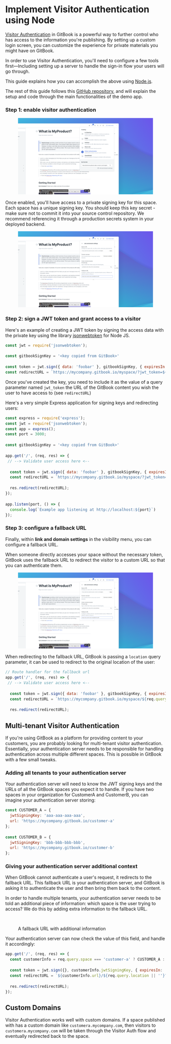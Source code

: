 # Implement Visitor Authentication using Node

[Visitor Authentication](https://docs.gitbook.com/publishing/visitor-authentication) in GitBook is a powerful way to further control who has access to the information you're publishing. By setting up a custom login screen, you can customize the experience for private materials you might have on GitBook.

In order to use Visitor Authentication, you'll need to configure a few tools first—Including setting up a server to handle the sign-in flow your users will go through.

This guide explains how you can accomplish the above using [Node.js](https://nodejs.org/en/).&#x20;

The rest of this guide follows this [GitHub repository](https://github.com/GitbookIO/example-visitor-authentication), and will explain the setup and code through the main functionalities of the demo app.

### Step 1: enable visitor authentication

<figure><img src="../../.gitbook/assets/image (4).png" alt=""><figcaption></figcaption></figure>

Once enabled, you'll have access to a private signing key for this space. Each space has a unique signing key. You should keep this key secret - make sure not to commit it into your source control repository. We recommend referencing it through a production secrets system in your deployed backend.

<figure><img src="../../.gitbook/assets/image (5).png" alt=""><figcaption></figcaption></figure>

### Step 2: sign a JWT token and grant access to a visitor

Here's an example of creating a JWT token by signing the access data with the private key using the library [jsonwebtoken](https://github.com/auth0/node-jsonwebtoken) for Node JS.

```javascript
const jwt = require('jsonwebtoken');

const gitbookSignKey = '<key copied from GitBook>'

const token = jwt.sign({ data: 'foobar' }, gitbookSignKey, { expiresIn: '1h' });
const redirectURL = `https://mycompany.gitbook.io/myspace/?jwt_token=${token}`;
```

Once you've created the key, you need to include it as the value of a query parameter named `jwt_token` the URL of the GitBook content you wish the user to have access to (see `redirectURL`)

Here's a very simple Express application for signing keys and redirecting users:

```javascript
const express = require('express');
const jwt = require('jsonwebtoken');
const app = express();
const port = 3000;

const gitbookSignKey = '<key copied from GitBook>'

app.get('/', (req, res) => {
 // --> Validate user access here <--

  const token = jwt.sign({ data: 'foobar' }, gitbookSignKey, { expiresIn: '1h' });
  const redirectURL = `https://mycompany.gitbook.io/myspace/?jwt_token=${token}`;

  res.redirect(redirectURL);
});

app.listen(port, () => {
  console.log(`Example app listening at http://localhost:${port}`)
});
```

### Step 3: configure a fallback URL

Finally, within **link and domain settings** in the visibility menu, you can configure a fallback URL.

When someone directly accesses your space without the necessary token, GitBook uses the fallback URL to redirect the visitor to a custom URL so that you can authenticate them.

<figure><img src="../../.gitbook/assets/image (6).png" alt=""><figcaption></figcaption></figure>

When redirecting to the fallback URL, GitBook is passing a `location` query parameter, it can be used to redirect to the original location of the user:

```javascript
// Route handler for the fallback url
app.get('/', (req, res) => {
 // --> Validate user access here <--

  const token = jwt.sign({ data: 'foobar' }, gitbookSignKey, { expiresIn: '1h' });
  const redirectURL = `https://mycompany.gitbook.io/myspace/${req.query.location || ''}?jwt_token=${token}`;

  res.redirect(redirectURL);
```

## Multi-tenant Visitor Authentication

If you're using GitBook as a platform for providing content to your customers, you are probably looking for multi-tenant visitor authentication. Essentially, your authentication server needs to be responsible for handling authentication across multiple different spaces. This is possible in GitBook with a few small tweaks.

### Adding all tenants to your authentication server

Your authentication server will need to know the JWT signing keys and the URLs of all the GitBook spaces you expect it to handle. If you have two spaces in your organization for CustomerA and CustomerB, you can imagine your authentication server storing:

```javascript
const CUSTOMER_A = {
  jwtSigningKey: 'aaa-aaa-aaa-aaa',
  url: 'https://mycompany.gitbook.io/customer-a'
};

const CUSTOMER_B = {
  jwtSigningKey: 'bbb-bbb-bbb-bbb',
  url: 'https://mycompany.gitbook.io/customer-b'
};
```

### Giving your authentication server additional context

When GitBook cannot authenticate a user's request, it redirects to the fallback URL. This fallback URL is your authentication server, and GitBook is asking it to authenticate the user and then bring them back to the content.

In order to handle multiple tenants, your authentication server needs to be told an additional piece of information: which space is the user trying to access? We do this by adding extra information to the fallback URL.

<figure><img src="broken-reference" alt=""><figcaption><p>A fallback URL with additional information</p></figcaption></figure>

Your authentication server can now check the value of this field, and handle it accordingly:

```javascript
app.get('/', (req, res) => {
  const customerInfo = req.query.space === 'customer-a' ? CUSTOMER_A : CUSTOMER_B;
  
  const token = jwt.sign({}, customerInfo.jwtSigningKey, { expiresIn: '1h' });
  const redirectURL = `${customerInfo.url}/${req.query.location || ''}?jwt_token=${token}`;

  res.redirect(redirectURL);
});
```

## Custom Domains

Visitor Authentication works well with custom domains. If a space published with has a custom domain like `customera.mycompany.com`, then visitors to `customera.mycompany.com` will be taken through the Visitor Auth flow and eventually redirected back to the space.
